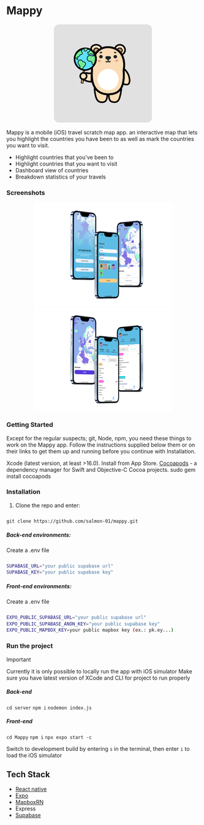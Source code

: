 # Mappy

<p align="center">
  <img src="Mappy/assets/mappy-logo.png" width="256" />
</p>

Mappy is a mobile (iOS) travel scratch map app. an interactive map that lets you highlight the countries you have been to as well as mark the countries you want to visit. 

- Highlight countries that you've been to
- Highlight countries that you want to visit
- Dashboard view of countries
- Breakdown statistics of your travels

### Screenshots

<p align="center">
  <img src="Mappy/assets/mappy-mocks-1.png" width="360" />
  <img src="Mappy/assets/mappy-mocks-2.png" width="360" />
</p>

### Getting Started
Except for the regular suspects; git, Node, npm, you need these things to work on the Mappy app. Follow the instructions supplied below them or on their links to get them up and running before you continue with Installation.

Xcode (latest version, at least >16.0). Install from App Store.
[Cocoapods](https://cocoapods.org/) - a dependency manager for Swift and Objective-C Cocoa projects. sudo gem install cocoapods

### Installation
1. Clone the repo and enter:
#####
``` git clone https://github.com/salmon-01/mappy.git ```

##### Back-end environments:
Create a .env file
#####
```sh
SUPABASE_URL="your public supabase url"
SUPABASE_KEY="your public supabase key"
```

##### Front-end environments:
Create a .env file
#####
```sh
EXPO_PUBLIC_SUPABASE_URL="your public supabase url"
EXPO_PUBLIC_SUPABASE_ANON_KEY="your public supabase key"
EXPO_PUBLIC_MAPBOX_KEY=your public mapbox key (ex.: pk.ey...)
```

### Run the project

> [!IMPORTANT]
> Currently it is only possible to locally run the app with iOS simulator 
> Make sure you have latest version of XCode and CLI for project to run properly

##### Back-end

``` cd server ```
``` npm i ```
``` nodemon index.js ```

##### Front-end 

``` cd Mappy ```
``` npm i ```
``` npx expo start -c ```

Switch to development build by entering ``` s ``` in the terminal, then enter ``` i ``` to load the iOS simulator

## Tech Stack

- [React native](https://reactnative.dev/docs/environment-setup)
- [Expo](https://docs.expo.dev/) 
- [MapboxRN](https://rnmapbox.github.io/)
- Express
- [Supabase](https://supabase.com/docs)

